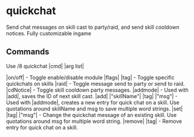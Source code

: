 # quickchat
Send chat messages on skill cast to party/raid, and send skill cooldown notices. Fully customizable ingame

## Commands

Use /8 quickchat |cmd| |arg list|

|on/off| - Toggle enable/disable module
|flags| |tag| - Toggle specific quickchats on skills
|raid| - Toggle message send to party or send to raid.
|cdNotice| - Toggle skill cooldown party messages.
|addmode| - Used with |add|, saves the ID of next skill cast.
|add| |"skillName"| |tag| |"msg"| - Used with |addmode|, creates a new entry for quick chat on a skill. Use quotations around skillName and msg to save multiple word strings.
|set| |tag| |"msg"| - Change the quickchat message of an existing skill. Use quotations around msg for multiple word string.
|remove| |tag| - Remove entry for quick chat on a skill.
